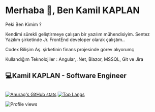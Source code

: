 # Merhaba 👋, Ben Kamil KAPLAN

Peki Ben Kimim ?

Kendimi sürekli geliştirmeye çalışan bir yazılım mühendisiyim.  Sentez Yazılım şirketinde Jr. FrontEnd developer olarak çalıştım..

Codex Bilişim Aş. şirketinin finans projesinde görev alıyorumç

Kullandığım Teknolojiler :  Angular, .Net, Blazor, MSSQL, Git ve Jira

## 💻Kamil KAPLAN - Software Engineer
  

##

[![Anurag's GitHub stats](https://github-readme-stats.vercel.app/api?username=KamillKAPLAN&show_icons=true&theme=radical&include_all_commits=true)](https://github.com/anuraghazra/github-readme-stats)
[![Top Langs](https://github-readme-stats.vercel.app/api/top-langs/?username=KamillKAPLAN&layout=compact&text_color=daf7dc&bg_color=151515&hide=css,html,php)](https://github.com/anuraghazra/github-readme-stats)

![Profile views](https://komarev.com/ghpvc/?username=KamillKAPLAN)  
